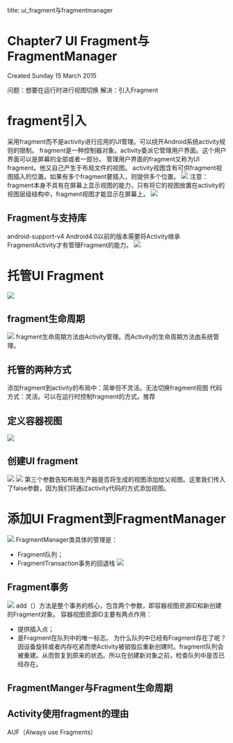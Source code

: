 title: ui_fragment与fragmentmanager 

#  Chapter7 UI Fragment与FragmentManager 
Created Sunday 15 March 2015

问题：想要在运行时进行视图切换
解决：引入Fragment

#  fragment引入 
采用fragment而不是activity进行应用的UI管理。可以绕开Android系统activity规则的限制。
fragment是一种控制器对象。activity委派它管理用户界面。这个用户界面可以是屏幕的全部或者一部分。
管理用户界面的fragment又称为UI fragment。他又自己产生于布局文件的视图。
activity视图含有可供fragment视图插入的位置。如果有多个fragment要插入，则提供多个位置。
![](/data/dokuwiki/booknote/androidprogramming/pasted/20150521-084603.png)
注意：fragment本身不具有在屏幕上显示视图的能力，只有将它的视图放置在activity的视图层级结构中，fragment视图才能显示在屏幕上。
![](/data/dokuwiki/booknote/androidprogramming/pasted/20150521-084607.png)

##  Fragment与支持库 
android-support-v4
Android4.0以前的版本需要将Activity继承FragmentActivity才有管理Fragment的能力。
![](/data/dokuwiki/booknote/androidprogramming/pasted/20150521-084623.png)

#  托管UI Fragment 
![](/data/dokuwiki/booknote/androidprogramming/pasted/20150521-084627.png)

##  fragment生命周期 
![](/data/dokuwiki/booknote/androidprogramming/pasted/20150521-084631.png)
fragment生命周期方法由Activity管理。而Activity的生命周期方法由系统管理。

##  托管的两种方式 
添加fragment到activity的布局中：简单但不灵活。无法切换fragment视图
代码方式：灵活。可以在运行时控制fragment的方式。推荐

##  定义容器视图 
![](/data/dokuwiki/booknote/androidprogramming/pasted/20150521-084640.png)

##  创建UI fragment 
![](/data/dokuwiki/booknote/androidprogramming/pasted/20150521-084659.png)
![](/data/dokuwiki/booknote/androidprogramming/pasted/20150521-084714.png)
第三个参数告知布局生产器是否将生成的视图添加给父视图。这里我们传入了false参数，因为我们将通过activity代码的方式添加视图。

#  添加UI Fragment到FragmentManager 
![](/data/dokuwiki/booknote/androidprogramming/pasted/20150521-084724.png)
FragmentManager类具体的管理是：
  * Fragment队列；
  * FragmentTransaction事务的回退栈
![](/data/dokuwiki/booknote/androidprogramming/pasted/20150521-084739.png)

##  Fragment事务 
![](/data/dokuwiki/booknote/androidprogramming/pasted/20150521-084748.png)
add（）方法是整个事务的核心，包含两个参数，即容器视图资源ID和新创建的Fragment对象。
容器视图资源ID主要有两点作用：
  * 提供插入点；
  * 是Fragment在队列中的唯一标志。
为什么队列中已经有Fragment存在了呢？因设备旋转或者内存吃紧而使Activity被销毁后重新创建时。fragment队列会被重建。从而恢复到原来的状态。所以在创建新对象之前，检查队列中是否已经存在。

##  FragmentManger与Fragment生命周期 

##  Activity使用fragment的理由 
AUF（Always use Fragments）



